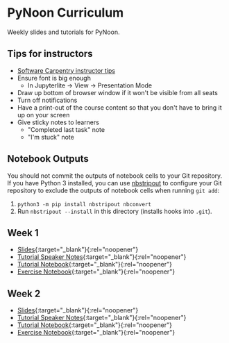 # PyNoon Curriculum

Weekly slides and tutorials for PyNoon.

## Tips for instructors

* [Software Carpentry instructor tips](https://carpentries.github.io/instructor-training/instructor/17-live.html#top-ten-tips-for-participatory-live-coding-in-a-workshop)
* Ensure font is big enough
  * In Jupyterlite -> View -> Presentation Mode
* Draw up bottom of browser window if it won't be visible from all seats
* Turn off notifications
* Have a print-out of the course content so that you don't have to
  bring it up on your screen
* Give sticky notes to learners
  * "Completed last task" note
  * "I'm stuck" note

## Notebook Outputs

You should not commit the outputs of notebook cells to your Git
repository. If you have Python 3 installed, you can use
[nbstripout](https://github.com/kynan/nbstripout) to configure your
Git repository to exclude the outputs of notebook cells when running
`git add`:

1. `python3 -m pip install nbstripout nbconvert`
2. Run `nbstripout --install` in this directory (installs hooks into
   `.git`).

## Week 1

* [Slides](https://pynoon.github.io/curriculum/week_1/slides.html){:target="_blank"}{:rel="noopener"}
* [Tutorial Speaker Notes](https://pynoon.github.io/curriculum/week_1/tutorial_speaker_notes.html){:target="_blank"}{:rel="noopener"}
* [Tutorial Notebook](https://pynoon.github.io/jupyterlite/lab/index.html?fromURL=https://raw.githubusercontent.com/pynoon/curriculum/main/week_1/week_1_tutorial.ipynb){:target="_blank"}{:rel="noopener"}
* [Exercise Notebook](https://pynoon.github.io/jupyterlite/lab/index.html?fromURL=https://raw.githubusercontent.com/pynoon/curriculum/main/week_1/week_1_exercise.ipynb){:target="_blank"}{:rel="noopener"}

## Week 2

* [Slides](https://pynoon.github.io/curriculum/week_2/slides.html){:target="_blank"}{:rel="noopener"}
* [Tutorial Speaker Notes](https://pynoon.github.io/curriculum/week_2/tutorial_speaker_notes.html){:target="_blank"}{:rel="noopener"}
* [Tutorial Notebook](https://pynoon.github.io/jupyterlite/lab/index.html?fromURL=https://raw.githubusercontent.com/pynoon/curriculum/main/week_2/week_2_tutorial.ipynb){:target="_blank"}{:rel="noopener"}
* [Exercise Notebook](https://pynoon.github.io/jupyterlite/lab/index.html?fromURL=https://raw.githubusercontent.com/pynoon/curriculum/main/week_2/week_2_exercise.ipynb){:target="_blank"}{:rel="noopener"}